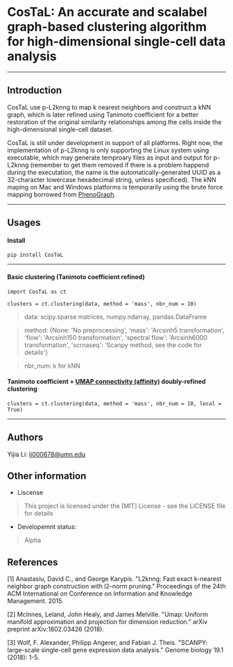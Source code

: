 # CosTaL: An accurate and scalabel graph-based clustering algorithm for high-dimensional single-cell data analysis

***
## Introduction
CosTaL use p-L2knng to map k nearest neighbors and construct a kNN graph, which is later refined using Tanimoto coefficient for a better restoration of the original similarity relationships among the cells inside the high-dimensional single-cell dataset.

CosTaL is still under development in support of all platforms. Right now, the implementation of p-L2knng is only supporting the Linux system using executable, which may generate temproary files as input and output for p-L2knng (remember to get them removed if there is a problem happend during the executation, the name is the automatically-generated UUID as a 32-character lowercase hexadecimal string, unless specificed). The kNN maping on Mac and Windows platforms is temporarily using the brute force mapping borrowed from [PhenoGraph](https://github.com/dpeerlab/PhenoGraph/blob/master/phenograph/bruteforce_nn.py).


***
## Usages
#### Install
```
pip install CosTaL
```
***
#### Basic clustering (Tanimoto coefficient refined)
```
import CosTaL as ct
```
```
clusters = ct.clustering(data, method = 'mass', nbr_num = 10)
```
> data: scipy.sparse matrices, numpy.ndarray, pandas.DataFrame

> method: {None: 'No preprocessing', 'mass': 'Arcsinh5 transformation', 'flow': 'Arcsinh150 transformation', 'spectral flow': 'Arcsinh6000 transformation', 'scrnaseq': 'Scanpy method, see the code for details'}

> nbr_num: k for kNN
#### Tanimoto coefficient + [UMAP connectivity (affinity)](https://umap-learn.readthedocs.io/en/latest/index.html) doubly-refined clustering
```
clusters = ct.clustering(data, method = 'mass', nbr_num = 10, local = True)
```
***

## Authors
Yijia Li: li000678@umn.edu

## Other information

* Liscense
>This project is licensed under the [MIT] License - see the LICENSE file for details
* Developemnt status:
>Alpha

## References
[1] Anastasiu, David C., and George Karypis. "L2knng: Fast exact k-nearest neighbor graph construction with l2-norm pruning." Proceedings of the 24th ACM International on Conference on Information and Knowledge Management. 2015.

[2] McInnes, Leland, John Healy, and James Melville. "Umap: Uniform manifold approximation and projection for dimension reduction." arXiv preprint arXiv:1802.03426 (2018).

[3] Wolf, F. Alexander, Philipp Angerer, and Fabian J. Theis. "SCANPY: large-scale single-cell gene expression data analysis." Genome biology 19.1 (2018): 1-5.
